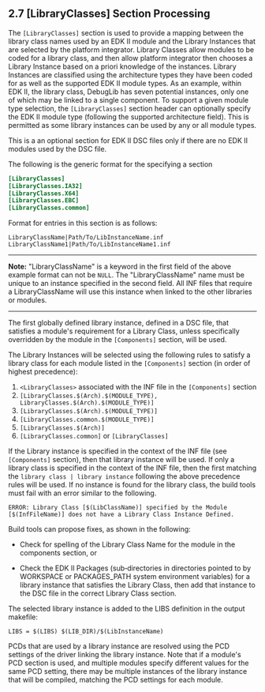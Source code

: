 <!--- @file
  2.7 [LibraryClasses] Section Processing

  Copyright (c) 2006-2017, Intel Corporation. All rights reserved.<BR>

  Redistribution and use in source (original document form) and 'compiled'
  forms (converted to PDF, epub, HTML and other formats) with or without
  modification, are permitted provided that the following conditions are met:

  1) Redistributions of source code (original document form) must retain the
     above copyright notice, this list of conditions and the following
     disclaimer as the first lines of this file unmodified.

  2) Redistributions in compiled form (transformed to other DTDs, converted to
     PDF, epub, HTML and other formats) must reproduce the above copyright
     notice, this list of conditions and the following disclaimer in the
     documentation and/or other materials provided with the distribution.

  THIS DOCUMENTATION IS PROVIDED BY TIANOCORE PROJECT "AS IS" AND ANY EXPRESS OR
  IMPLIED WARRANTIES, INCLUDING, BUT NOT LIMITED TO, THE IMPLIED WARRANTIES OF
  MERCHANTABILITY AND FITNESS FOR A PARTICULAR PURPOSE ARE DISCLAIMED. IN NO
  EVENT SHALL TIANOCORE PROJECT  BE LIABLE FOR ANY DIRECT, INDIRECT, INCIDENTAL,
  SPECIAL, EXEMPLARY, OR CONSEQUENTIAL DAMAGES (INCLUDING, BUT NOT LIMITED TO,
  PROCUREMENT OF SUBSTITUTE GOODS OR SERVICES; LOSS OF USE, DATA, OR PROFITS;
  OR BUSINESS INTERRUPTION) HOWEVER CAUSED AND ON ANY THEORY OF LIABILITY,
  WHETHER IN CONTRACT, STRICT LIABILITY, OR TORT (INCLUDING NEGLIGENCE OR
  OTHERWISE) ARISING IN ANY WAY OUT OF THE USE OF THIS DOCUMENTATION, EVEN IF
  ADVISED OF THE POSSIBILITY OF SUCH DAMAGE.

-->

## 2.7 [LibraryClasses] Section Processing

The `[LibraryClasses]` section is used to provide a mapping between the library
class names used by an EDK II module and the Library Instances that are
selected by the platform integrator. Library Classes allow modules to be coded
for a library class, and then allow platform integrator then chooses a Library
Instance based on a priori knowledge of the instances. Library Instances are
classified using the architecture types they have been coded for as well as the
supported EDK II module types. As an example, within EDK II, the library class,
DebugLib has seven potential instances, only one of which may be linked to a
single component. To support a given module type selection, the
`[LibraryClasses]` section header can optionally specify the EDK II module type
(following the supported architecture field). This is permitted as some library
instances can be used by any or all module types.

This is a an optional section for EDK II DSC files only if there are no EDK II
modules used by the DSC file.

The following is the generic format for the specifying a section

```ini
[LibraryClasses]
[LibraryClasses.IA32]
[LibraryClasses.X64]
[LibraryClasses.EBC]
[LibraryClasses.common]
```

Format for entries in this section is as follows:

```
LibraryClassName|Path/To/LibInstanceName.inf
LibraryClassName1|Path/To/LibInstanceName1.inf
```

**********
**Note:** "LibraryClassName" is a keyword in the first field of the above
example format can not be `NULL`. The "LibraryClassName" name must be unique
to an instance specified in the second field. All INF files that require a
LibraryClassName will use this instance when linked to the other libraries
or modules.
**********

The first globally defined library instance, defined in a DSC file, that
satisfies a module's requirement for a Library Class, unless specifically
overridden by the module in the `[Components]` section, will be used.

The Library Instances will be selected using the following rules to satisfy a
library class for each module listed in the `[Components]` section (in order of
highest precedence):

1. `<LibraryClasses>` associated with the INF file in the `[Components]` section
2. `[LibraryClasses.$(Arch).$(MODULE_TYPE), LibraryClasses.$(Arch).$(MODULE_TYPE)]`
3. `[LibraryClasses.$(Arch).$(MODULE_TYPE)]`
4. `[LibraryClasses.common.$(MODULE_TYPE)]`
5. `[LibraryClasses.$(Arch)]`
6. `[LibraryClasses.common]` or `[LibraryClasses]`

If the Library instance is specified in the context of the INF file (see
`[Components]` section), then that library instance will be used. If only a
library class is specified in the context of the INF file, then the first
matching the `library class | library instance` following the above precedence
rules will be used. If no instance is found for the library class, the build
tools must fail with an error similar to the following.

```
ERROR: Library Class [$(LibClassName)] specified by the Module [$(InfFileName)] does not have a Library Class Instance Defined.
```

Build tools can propose fixes, as shown in the following:

* Check for spelling of the Library Class Name for the module in the components
  section, or

* Check the EDK II Packages (sub‐directories in directories pointed to by
  WORKSPACE or PACKAGES_PATH system environment variables) for a library
  instance that satisfies the Library Class, then add that instance to the DSC
  file in the correct Library Class section.

The selected library instance is added to the LIBS definition in the output
makefile:

`LIBS = $(LIBS) $(LIB_DIR)/$(LibInstanceName)`

PCDs that are used by a library instance are resolved using the PCD settings of
the driver linking the library instance. Note that if a module's PCD section is
used, and multiple modules specify different values for the same PCD setting,
there may be multiple instances of the library instance that will be compiled,
matching the PCD settings for each module.
